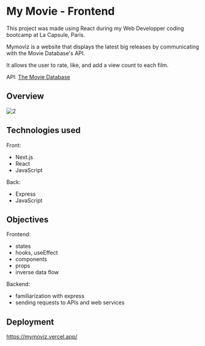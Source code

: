 # My Movie - Frontend

This project was made using React during my Web Developper coding bootcamp at La Capsule, Paris.

Mymoviz is a website that displays the latest big releases by communicating with the Movie Database's API.

It allows the user to rate, like, and add a view count to each film.

API: [The Movie Database](https://www.themoviedb.org/)


## Overview
![2](https://user-images.githubusercontent.com/111971458/205298594-034ac17b-457b-4f05-8bc2-b11a7dfd50a3.png)


## Technologies used

Front:
+ Next.js
+ React
+ JavaScript

Back:
+ Express
+ JavaScript


## Objectives

Frontend:
+ states
+ hooks, useEffect
+ components
+ props
+ inverse data flow

Backend:
+ familiarization with express
+ sending requests to APIs and web services


## Deployment
https://mymoviz.vercel.app/
